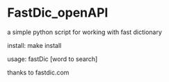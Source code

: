 # FastDic_openAPI
a simple python script for working with fast dictionary

install: make install

usage: fastDic [word to search]

thanks to fastdic.com
